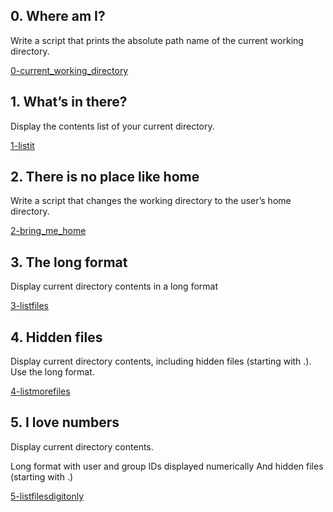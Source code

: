 ## 0. Where am I?
Write a script that prints the absolute path name of the current working directory.

[0-current_working_directory](https://github.com/sindi702/holbertonschool-shell/blob/main/basics/0-current_working_directory)


## 1. What’s in there?
Display the contents list of your current directory.

[1-listit](https://github.com/sindi702/holbertonschool-shell/blob/main/basics/1-listit)

## 2. There is no place like home
Write a script that changes the working directory to the user’s home directory.

[2-bring_me_home](https://github.com/sindi702/holbertonschool-shell/blob/main/basics/2-bring_me_home)

## 3. The long format
Display current directory contents in a long format

[3-listfiles](https://github.com/sindi702/holbertonschool-shell/blob/main/basics/3-listfiles)
## 4. Hidden files
Display current directory contents, including hidden files (starting with .). Use the long format.

[4-listmorefiles](https://github.com/sindi702/holbertonschool-shell/blob/main/basics/4-listmorefiles)


## 5. I love numbers
Display current directory contents.

Long format
with user and group IDs displayed numerically
And hidden files (starting with .)

[5-listfilesdigitonly](https://github.com/sindi702/holbertonschool-shell/blob/main/basics/5-listfilesdigitonly)
